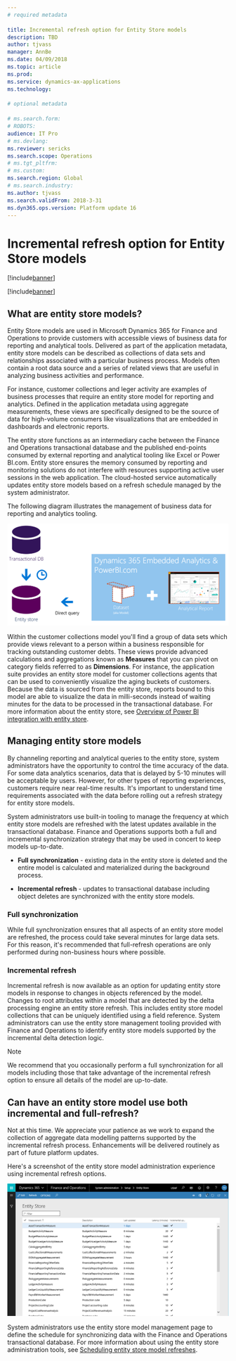 ```yaml
---
# required metadata

title: Incremental refresh option for Entity Store models
description: TBD
author: tjvass
manager: AnnBe
ms.date: 04/09/2018
ms.topic: article
ms.prod: 
ms.service: dynamics-ax-applications
ms.technology: 

# optional metadata

# ms.search.form:
# ROBOTS:
audience: IT Pro
# ms.devlang: 
ms.reviewer: sericks
ms.search.scope: Operations
# ms.tgt_pltfrm: 
# ms.custom:
ms.search.region: Global
# ms.search.industry:
ms.author: tjvass
ms.search.validFrom: 2018-3-31 
ms.dyn365.ops.version: Platform update 16
---
```


# Incremental refresh option for Entity Store models

[!include[banner](../includes/banner.md)]

[!include[banner](../includes/pre-release.md)] 

## What are entity store models?
Entity Store models are used in Microsoft Dynamics 365 for Finance and Operations to provide customers with accessible views of business data for reporting and analytical tools.  Delivered as part of the application metadata, entity store models can be described as collections of data sets and relationships associated with a particular business process.  Models often contain a root data source and a series of related views that are useful in analyzing business activities and performance.  

For instance, customer collections and leger activity are examples of business processes that require an entity store model for reporting and analytics.  Defined in the application metadata using aggregate measurements, these views are specifically designed to be the source of data for high-volume consumers like visualizations that are embedded in dashboards and electronic reports.

The entity store functions as an intermediary cache between the Finance and Operations transactional database and the published end-points consumed by external reporting and analytical tooling like Excel or Power BI.com.  Entity store ensures the memory consumed by reporting and monitoring solutions do not interfere with resources supporting active user sessions in the web application.  The cloud-hosted service automatically updates entity store models based on a refresh schedule managed by the system administrator.  

The following diagram illustrates the management of business data for reporting and analytics tooling.

[![Incremental-refresh](./media/Incremental-refresh-data-flow-diagram.png)](./media/Incremental-refresh-data-flow-diagram.png) 

Within the customer collections model you'll find a group of data sets which provide views relevant to a person within a business responsible for tracking outstanding customer debts.  These views provide advanced calculations and aggregations known  as **Measures** that you can pivot on category fields referred to as **Dimensions**.  For instance, the application suite provides an entity store model for customer collections agents that can be used to conveniently visualize the aging buckets of customers.  Because the data is sourced from the entity store, reports bound to this model are able to visualize the data in milli-seconds instead of waiting minutes for the data to be processed in the transactional database. For more information about the entity store, see [Overview of Power BI integration with entity store](power-bi-integration-entity-store.md).

## Managing entity store models
By channeling reporting and analytical queries to the entity store, system administrators have the opportunity to control the time accuracy of the data.  For some data analytics scenarios, data that is delayed by 5-10 minutes will be acceptable by users.  However, for other types of reporting experiences, customers require near real-time results.  It's important to understand time requirements associated with the data before rolling out a refresh strategy for entity store models.

System administrators use built-in tooling to manage the frequency at which entity store models are refreshed with the latest updates available in the transactional database.  Finance and Operations supports both a full and incremental synchronization strategy that may be used in concert to keep models up-to-date.

- **Full synchronization** - existing data in the entity store is deleted and the entire model is calculated and materialized during the background process.

- **Incremental refresh** - updates to transactional database including object deletes are synchronized with the entity store models.

### Full synchronization
While full synchronization ensures that all aspects of an entity store model are refreshed, the process could take several minutes for large data sets.  For this reason, it's recommended that full-refresh operations are only performed during non-business hours where possible.

### Incremental refresh
Incremental refresh is now available as an option for updating entity store models in response to changes in objects referenced by the model.  Changes to root attributes within a model that are detected by the delta processing engine an entity store refresh.  This includes entity store model collections that can be uniquely identified using a field reference.  System administrators can use the entity store management tooling provided with Finance and Operations to identify entity store models supported by the incremental delta detection logic.

> [!Note]
> We recommend that you occasionally perform a full synchronization for all models including those that take advantage of the incremental refresh option to ensure all details of the model are up-to-date.

## Can have an entity store model use both incremental and full-refresh?  
Not at this time. We appreciate your patience as we work to expand the collection of aggregate data modelling patterns supported by the incremental refresh process.  Enhancements will be delivered routinely as part of future platform updates.

Here's a screenshot of the entity store model administration experience using incremental refresh options.

[![Incremental-administration](./media/Entity-Store-model-management.png)](./media/Entity-Store-model-management.png) 

System administrators use the entity store model management page to define the schedule for synchronizing data with the Finance and Operations transactional database.  For more information about using the entity store administration tools, see [Scheduling entity store model refreshes](scheduling-entity-store-model-refreshes.md).
